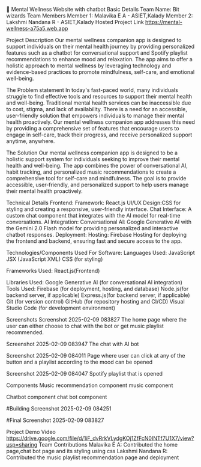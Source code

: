 🎯 Mental Wellness Website with chatbot
Basic Details
Team Name: Bit wizards
Team Members
Member 1: Malavika E A - ASIET,Kalady
Member 2: Lakshmi Nandana R - ASIET,Kalady
Hosted Project Link
https://mental-wellness-a75a5.web.app

Project Description
Our mental wellness companion app is designed to support individuals on their mental health journey by providing personalized features such as a chatbot for conversational support and Spotify playlist recommendations to enhance mood and relaxation. The app aims to offer a holistic approach to mental wellness by leveraging technology and evidence-based practices to promote mindfulness, self-care, and emotional well-being.

The Problem statement
In today's fast-paced world, many individuals struggle to find effective tools and resources to support their mental health and well-being. Traditional mental health services can be inaccessible due to cost, stigma, and lack of availability. There is a need for an accessible, user-friendly solution that empowers individuals to manage their mental health proactively. Our mental wellness companion app addresses this need by providing a comprehensive set of features that encourage users to engage in self-care, track their progress, and receive personalized support anytime, anywhere.

The Solution
Our mental wellness companion app is designed to be a holistic support system for individuals seeking to improve their mental health and well-being. The app combines the power of conversational AI, habit tracking, and personalized music recommendations to create a comprehensive tool for self-care and mindfulness. The goal is to provide accessible, user-friendly, and personalized support to help users manage their mental health proactively.

Technical Details
Frontend: Framework: React.js UI/UX Design:CSS for styling and creating a responsive, user-friendly interface. Chat Interface: A custom chat component that integrates with the AI model for real-time conversations. AI Integration: Conversational AI: Google Generative AI with the Gemini 2.0 Flash model for providing personalized and interactive chatbot responses. Deployment: Hosting: Firebase Hosting for deploying the frontend and backend, ensuring fast and secure access to the app.

Technologies/Components Used
For Software: Languages Used: JavaScript JSX (JavaScript XML) CSS (for styling)

Frameworks Used: React.js(Frontend)

Libraries Used: Google Generative AI (for conversational AI integration) Tools Used: Firebase (for deployment, hosting, and database) Node.js(for backend server, if applicable) Express.js(for backend server, if applicable) Git (for version control) GitHub (for repository hosting and CI/CD) Visual Studio Code (for development environment)

Screenshots
Screenshot 2025-02-09 083827 The home page where the user can either choose to chat with the bot or get music playlist recommended.

Screenshot 2025-02-09 083947 The chat with AI bot

Screenshot 2025-02-09 084011 Page where user can click at any of the button and a playlist according to the mood can be opened

Screenshot 2025-02-09 084047 Spotify playlist that is opened

Components
Music recommendation component music component

Chatbot component chat bot component

#Building Screenshot 2025-02-09 084251

#Final Screenshot 2025-02-09 083827

Project Demo
Video https://drive.google.com/file/d/1iF_dvRrkVLydgKOj1ZfFcN0INTf7U1X7/view?usp=sharing
Team Contributions
Malavika E A: Contributed the home page,chat bot page and its styling using css
Lakshmi Nandana R: Contributed the music playlist recommendation page and deployment
